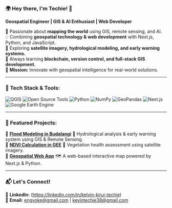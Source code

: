 ### 🌍 Hey there, I'm Techie! 🚀

**Geospatial Engineer | GIS & AI Enthusiast | Web Developer**  

🔭 Passionate about **mapping the world** using GIS, remote sensing, and AI.  
💡 Combining **geospatial technology & web development** with Next.js, Python, and JavaScript.  
📡 Exploring **satellite imagery, hydrological modeling, and early warning systems.**  
🚀 Always learning **blockchain, version control, and full-stack GIS development.**  
🎯 **Mission:** Innovate with geospatial intelligence for real-world solutions.  

---

### 🚀 **Tech Stack & Tools:**

![QGIS](https://img.shields.io/badge/QGIS-589632?style=for-the-badge&logo=qgis&logoColor=white)
![Open Source Tools](https://img.shields.io/badge/Open%20Source-008080?style=for-the-badge&logo=opensourceinitiative&logoColor=white)
![Python](https://img.shields.io/badge/Python-3776AB?style=for-the-badge&logo=python&logoColor=white)
![NumPy](https://img.shields.io/badge/NumPy-013243?style=for-the-badge&logo=numpy&logoColor=white)
![GeoPandas](https://img.shields.io/badge/GeoPandas-ff7043?style=for-the-badge&logo=pandas&logoColor=white)
![Next.js](https://img.shields.io/badge/Next.js-000000?style=for-the-badge&logo=next.js&logoColor=white)
![Google Earth Engine](https://img.shields.io/badge/Google%20Earth%20Engine-34A853?style=for-the-badge&logo=google-earth&logoColor=white)

---

### 🚀 **Featured Projects:**

🔹 **[Flood Modeling in Budalangi](https://github.com/your-username/flood-modeling)** 🌊 Hydrological analysis & early warning system using GIS & Remote Sensing.  
🔹 **[NDVI Calculation in GEE](https://github.com/your-username/ndvi-analysis)** 🌱 Vegetation health assessment using satellite imagery.  
🔹 **[Geospatial Web App](https://github.com/your-username/geospatial-app)** 🗺️ A web-based interactive map powered by Next.js & Python.  

---

### 📬 **Let's Connect!**

💼 **LinkedIn:** (https://linkedin.com/in/kelvin-kirui-techie)   
📧 **Email:** engvoke@gmail.com | kevintechie38@gmail.com
